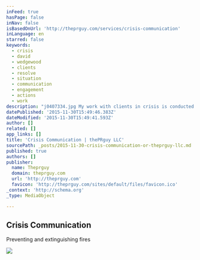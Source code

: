 ```yaml
---
inFeed: true
hasPage: false
inNav: false
isBasedOnUrl: 'http://theprguy.com/services/crisis-communication'
inLanguage: en
starred: false
keywords:
  - crisis
  - david
  - wedgewood
  - clients
  - resolve
  - situation
  - communication
  - engagement
  - actions
  - work
description: "j0407334.jpg My work with clients in crisis is conducted confidentially. Although I would like to share examples of my work, I'm confident you will appreciate that I cannot do so. However, several clients have been kind enough to offer their perspectives on my work with them during crisis situations."
datePublished: '2015-11-30T15:49:46.383Z'
dateModified: '2015-11-30T15:49:41.593Z'
author: []
related: []
app_links: []
title: 'Crisis Communication | thePRguy LLC'
sourcePath: _posts/2015-11-30-crisis-communication-or-theprguy-llc.md
published: true
authors: []
publisher:
  name: Theprguy
  domain: theprguy.com
  url: 'http://theprguy.com'
  favicon: 'http://theprguy.com/sites/default/files/favicon.ico'
_context: 'http://schema.org'
_type: MediaObject

---
```

<article style=""><h1>Crisis Communication</h1><p>Preventing and extinguishing fires</p><img src="http://theprguy.com/imagebrowser/view/image/311/_original" /></article>
